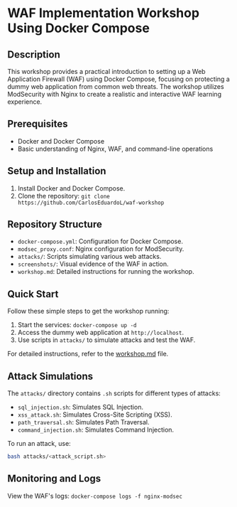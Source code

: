 # WAF Implementation Workshop Using Docker Compose

## Description

This workshop provides a practical introduction to setting up a Web Application Firewall (WAF) using Docker Compose, focusing on protecting a dummy web application from common web threats. The workshop utilizes ModSecurity with Nginx to create a realistic and interactive WAF learning experience.

## Prerequisites

- Docker and Docker Compose
- Basic understanding of Nginx, WAF, and command-line operations

## Setup and Installation

1. Install Docker and Docker Compose.
2. Clone the repository: `git clone https://github.com/CarlosEduardoL/waf-workshop`

## Repository Structure

- `docker-compose.yml`: Configuration for Docker Compose.
- `modsec_proxy.conf`: Nginx configuration for ModSecurity.
- `attacks/`: Scripts simulating various web attacks.
- `screenshots/`: Visual evidence of the WAF in action.
- `workshop.md`: Detailed instructions for running the workshop.

## Quick Start

Follow these simple steps to get the workshop running:

1. Start the services: `docker-compose up -d`
2. Access the dummy web application at `http://localhost`.
3. Use scripts in `attacks/` to simulate attacks and test the WAF.

For detailed instructions, refer to the [workshop.md](workshop.md) file.

## Attack Simulations

The `attacks/` directory contains `.sh` scripts for different types of attacks:

- `sql_injection.sh`: Simulates SQL Injection.
- `xss_attack.sh`: Simulates Cross-Site Scripting (XSS).
- `path_traversal.sh`: Simulates Path Traversal.
- `command_injection.sh`: Simulates Command Injection.

To run an attack, use:

```bash
bash attacks/<attack_script.sh>
```

## Monitoring and Logs

View the WAF's logs: `docker-compose logs -f nginx-modsec`